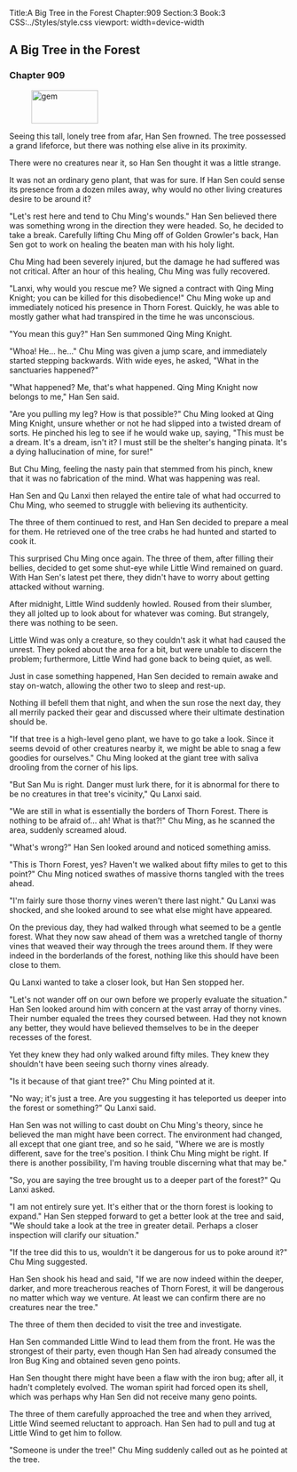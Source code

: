 Title:A Big Tree in the Forest 
Chapter:909 
Section:3 
Book:3 
CSS:../Styles/style.css 
viewport: width=device-width
  
## A Big Tree in the Forest
### Chapter 909 
<figure>
	<img src="../Images/gem.gif" alt="gem" id="gem" width="120" height="60" />
</figure>
  

  
  Seeing this tall, lonely tree from afar, Han Sen frowned. The tree possessed a grand lifeforce, but there was nothing else alive in its proximity.

There were no creatures near it, so Han Sen thought it was a little strange.

It was not an ordinary geno plant, that was for sure. If Han Sen could sense its presence from a dozen miles away, why would no other living creatures desire to be around it?

"Let's rest here and tend to Chu Ming's wounds." Han Sen believed there was something wrong in the direction they were headed. So, he decided to take a break. Carefully lifting Chu Ming off of Golden Growler's back, Han Sen got to work on healing the beaten man with his holy light.

Chu Ming had been severely injured, but the damage he had suffered was not critical. After an hour of this healing, Chu Ming was fully recovered.

"Lanxi, why would you rescue me? We signed a contract with Qing Ming Knight; you can be killed for this disobedience!" Chu Ming woke up and immediately noticed his presence in Thorn Forest. Quickly, he was able to mostly gather what had transpired in the time he was unconscious.

"You mean this guy?" Han Sen summoned Qing Ming Knight.

"Whoa! He... he..." Chu Ming was given a jump scare, and immediately started stepping backwards. With wide eyes, he asked, "What in the sanctuaries happened?"

"What happened? Me, that's what happened. Qing Ming Knight now belongs to me," Han Sen said.

"Are you pulling my leg? How is that possible?" Chu Ming looked at Qing Ming Knight, unsure whether or not he had slipped into a twisted dream of sorts. He pinched his leg to see if he would wake up, saying, "This must be a dream. It's a dream, isn't it? I must still be the shelter's hanging pinata. It's a dying hallucination of mine, for sure!"

But Chu Ming, feeling the nasty pain that stemmed from his pinch, knew that it was no fabrication of the mind. What was happening was real.

Han Sen and Qu Lanxi then relayed the entire tale of what had occurred to Chu Ming, who seemed to struggle with believing its authenticity.

The three of them continued to rest, and Han Sen decided to prepare a meal for them. He retrieved one of the tree crabs he had hunted and started to cook it.

This surprised Chu Ming once again. The three of them, after filling their bellies, decided to get some shut-eye while Little Wind remained on guard. With Han Sen's latest pet there, they didn't have to worry about getting attacked without warning.

After midnight, Little Wind suddenly howled. Roused from their slumber, they all jolted up to look about for whatever was coming. But strangely, there was nothing to be seen.

Little Wind was only a creature, so they couldn't ask it what had caused the unrest. They poked about the area for a bit, but were unable to discern the problem; furthermore, Little Wind had gone back to being quiet, as well.

Just in case something happened, Han Sen decided to remain awake and stay on-watch, allowing the other two to sleep and rest-up.

Nothing ill befell them that night, and when the sun rose the next day, they all merrily packed their gear and discussed where their ultimate destination should be.

"If that tree is a high-level geno plant, we have to go take a look. Since it seems devoid of other creatures nearby it, we might be able to snag a few goodies for ourselves." Chu Ming looked at the giant tree with saliva drooling from the corner of his lips.

"But San Mu is right. Danger must lurk there, for it is abnormal for there to be no creatures in that tree's vicinity," Qu Lanxi said.

"We are still in what is essentially the borders of Thorn Forest. There is nothing to be afraid of... ah! What is that?!" Chu Ming, as he scanned the area, suddenly screamed aloud.

"What's wrong?" Han Sen looked around and noticed something amiss.

"This is Thorn Forest, yes? Haven't we walked about fifty miles to get to this point?" Chu Ming noticed swathes of massive thorns tangled with the trees ahead.

"I'm fairly sure those thorny vines weren't there last night." Qu Lanxi was shocked, and she looked around to see what else might have appeared.

On the previous day, they had walked through what seemed to be a gentle forest. What they now saw ahead of them was a wretched tangle of thorny vines that weaved their way through the trees around them. If they were indeed in the borderlands of the forest, nothing like this should have been close to them.

Qu Lanxi wanted to take a closer look, but Han Sen stopped her.

"Let's not wander off on our own before we properly evaluate the situation." Han Sen looked around him with concern at the vast array of thorny vines. Their number equaled the trees they coursed between. Had they not known any better, they would have believed themselves to be in the deeper recesses of the forest.

Yet they knew they had only walked around fifty miles. They knew they shouldn't have been seeing such thorny vines already.

"Is it because of that giant tree?" Chu Ming pointed at it.

"No way; it's just a tree. Are you suggesting it has teleported us deeper into the forest or something?" Qu Lanxi said.

Han Sen was not willing to cast doubt on Chu Ming's theory, since he believed the man might have been correct. The environment had changed, all except that one giant tree, and so he said, "Where we are is mostly different, save for the tree's position. I think Chu Ming might be right. If there is another possibility, I'm having trouble discerning what that may be."

"So, you are saying the tree brought us to a deeper part of the forest?" Qu Lanxi asked.

"I am not entirely sure yet. It's either that or the thorn forest is looking to expand." Han Sen stepped forward to get a better look at the tree and said, "We should take a look at the tree in greater detail. Perhaps a closer inspection will clarify our situation."

"If the tree did this to us, wouldn't it be dangerous for us to poke around it?" Chu Ming suggested.

Han Sen shook his head and said, "If we are now indeed within the deeper, darker, and more treacherous reaches of Thorn Forest, it will be dangerous no matter which way we venture. At least we can confirm there are no creatures near the tree."

The three of them then decided to visit the tree and investigate.

Han Sen commanded Little Wind to lead them from the front. He was the strongest of their party, even though Han Sen had already consumed the Iron Bug King and obtained seven geno points.

Han Sen thought there might have been a flaw with the iron bug; after all, it hadn't completely evolved. The woman spirit had forced open its shell, which was perhaps why Han Sen did not receive many geno points.

The three of them carefully approached the tree and when they arrived, Little Wind seemed reluctant to approach. Han Sen had to pull and tug at Little Wind to get him to follow.

"Someone is under the tree!" Chu Ming suddenly called out as he pointed at the tree.
